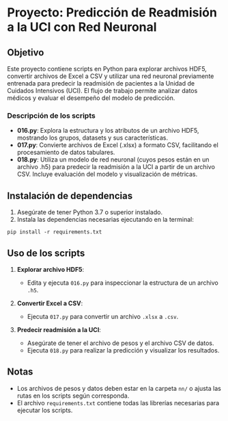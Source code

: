 # Proyecto: Predicción de Readmisión a la UCI con Red Neuronal

## Objetivo
Este proyecto contiene scripts en Python para explorar archivos HDF5, convertir archivos de Excel a CSV y utilizar una red neuronal previamente entrenada para predecir la readmisión de pacientes a la Unidad de Cuidados Intensivos (UCI). El flujo de trabajo permite analizar datos médicos y evaluar el desempeño del modelo de predicción.

### Descripción de los scripts

- **016.py**: Explora la estructura y los atributos de un archivo HDF5, mostrando los grupos, datasets y sus características.
- **017.py**: Convierte archivos de Excel (.xlsx) a formato CSV, facilitando el procesamiento de datos tabulares.
- **018.py**: Utiliza un modelo de red neuronal (cuyos pesos están en un archivo .h5) para predecir la readmisión a la UCI a partir de un archivo CSV. Incluye evaluación del modelo y visualización de métricas.

## Instalación de dependencias

1. Asegúrate de tener Python 3.7 o superior instalado.
2. Instala las dependencias necesarias ejecutando en la terminal:

```
pip install -r requirements.txt
```

## Uso de los scripts

1. **Explorar archivo HDF5**:
   - Edita y ejecuta `016.py` para inspeccionar la estructura de un archivo `.h5`.

2. **Convertir Excel a CSV**:
   - Ejecuta `017.py` para convertir un archivo `.xlsx` a `.csv`.

3. **Predecir readmisión a la UCI**:
   - Asegúrate de tener el archivo de pesos y el archivo CSV de datos.
   - Ejecuta `018.py` para realizar la predicción y visualizar los resultados.

## Notas
- Los archivos de pesos y datos deben estar en la carpeta `nn/` o ajusta las rutas en los scripts según corresponda.
- El archivo `requirements.txt` contiene todas las librerías necesarias para ejecutar los scripts.
